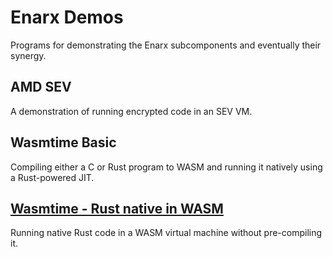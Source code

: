 # Enarx Demos
Programs for demonstrating the Enarx subcomponents and eventually their synergy.

## AMD SEV
A demonstration of running encrypted code in an SEV VM.

## Wasmtime Basic
Compiling either a C or Rust program to WASM and running it natively using a Rust-powered JIT.

## [Wasmtime - Rust native in WASM](wasmtime-native-embed)
Running native Rust code in a WASM virtual machine without pre-compiling it.
